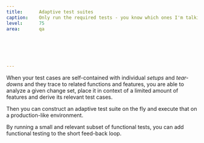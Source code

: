 ```yaml
---
title:      Adaptive test suites
caption:    Only run the required tests - you know which ones I'm talking about! Right?
level:      75
area:       qa






---
```


When your test cases are self-contained with individual _setups_ and _tear-downs_ and they trace to related functions and features, you are able to analyze a given change set, place it in context of a limited amount of features and derive its relevant test cases.

Then you can construct an adaptive test suite on the fly and execute that on a production-like environment.

By running a small and relevant subset of functional tests, you can add functional testing to the short feed-back loop.
